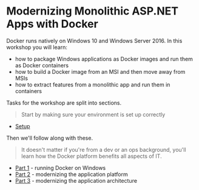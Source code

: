 # Modernizing Monolithic ASP.NET Apps with Docker

Docker runs natively on Windows 10 and Windows Server 2016. In this workshop you will learn:

- how to package Windows applications as Docker images and run them as Docker containers
- how to build a Docker image from an MSI and then move away from MSIs
- how to extract features from a monolithic app and run them in containers

Tasks for the workshop are split into sections. 

> Start by making sure your environment is set up correctly

- [Setup](setup.md)

Then we'll follow along with these. 

> It doesn't matter if you're from a dev or an ops background, you'll learn how the Docker platform benefits all aspects of IT.

- [Part 1](part-1.md) - running Docker on Windows
- [Part 2](part-2.md) - modernizing the application platform
- [Part 3](part-3.md) - modernizing the application architecture